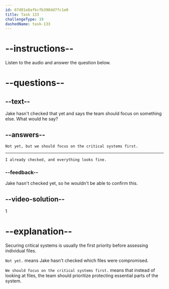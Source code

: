 ```yaml
---
id: 67d81e8afbcfb390dd7fc1e0
title: Task 133
challengeType: 19
dashedName: task-133
---
```


<!-- (audio) Lisa: Have you checked which files were compromised? -->

<!-- SPEAKING -->

# --instructions--

Listen to the audio and answer the question below.

# --questions--

## --text--

Jake hasn't checked that yet and says the team should focus on something else. What would he say?  

## --answers--

`Not yet, but we should focus on the critical systems first.`

---

`I already checked, and everything looks fine.`

### --feedback--

Jake hasn't checked yet, so he wouldn't be able to confirm this.

## --video-solution--

1

# --explanation--

Securing critical systems is usually the first priority before assessing individual files.

`Not yet.` means Jake hasn't checked which files were compromised.

`We should focus on the critical systems first.` means that instead of looking at files, the team should prioritize protecting essential parts of the system.
